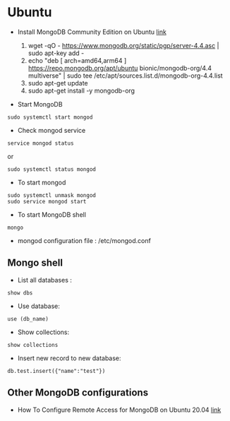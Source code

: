 # Ubuntu

- Install MongoDB Community Edition on Ubuntu [link](https://docs.mongodb.com/manual/tutorial/install-mongodb-on-ubuntu/)
  1. wget -qO - https://www.mongodb.org/static/pgp/server-4.4.asc | sudo apt-key add -
  2. echo "deb [ arch=amd64,arm64 ] https://repo.mongodb.org/apt/ubuntu bionic/mongodb-org/4.4 multiverse" | sudo tee /etc/apt/sources.list.d/mongodb-org-4.4.list
  3. sudo apt-get update
  4. sudo apt-get install -y mongodb-org

- Start MongoDB
~~~~
sudo systemctl start mongod
~~~~

- Check mongod service
~~~~
service mongod status
~~~~
or
~~~~
sudo systemctl status mongod
~~~~


- To start mongod
~~~~
sudo systemctl unmask mongod
sudo service mongod start
~~~~

- To start MongoDB shell
~~~~
mongo
~~~~

- mongod configuration file : /etc/mongod.conf

## Mongo shell 
- List all databases : 
~~~~
show dbs
~~~~

- Use database: 
~~~~
use (db_name)
~~~~

- Show collections: 
~~~~
show collections
~~~~

- Insert new record to new database: 
~~~~
db.test.insert({"name":"test"})
~~~~

## Other MongoDB configurations
- How To Configure Remote Access for MongoDB on Ubuntu 20.04
  [link](https://www.digitalocean.com/community/tutorials/how-to-configure-remote-access-for-mongodb-on-ubuntu-20-04)